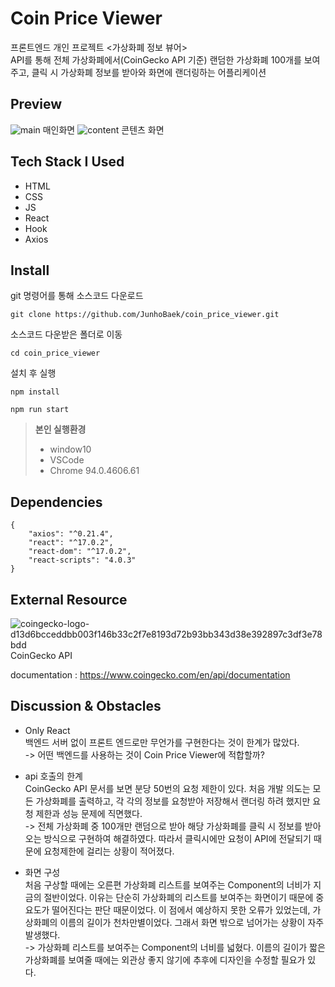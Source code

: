 # Coin Price Viewer

프론트엔드 개인 프로젝트 <가상화폐 정보 뷰어><br>
API를 통해 전체 가상화폐에서(CoinGecko API 기준) 랜덤한 가상화폐 100개를 보여주고, 클릭 시 가상화폐 정보를 받아와 화면에 랜더링하는 어플리케이션

## Preview

![main](https://user-images.githubusercontent.com/55343124/135835797-20a7c610-8e2e-4f62-91b6-e51e139c3c4a.PNG)
매인화면
![content](https://user-images.githubusercontent.com/55343124/135836134-87f00e1f-2093-4f86-9fce-0992348215ac.PNG)
콘텐츠 화면

## Tech Stack I Used

- HTML
- CSS
- JS
- React
- Hook
- Axios

## Install

git 명령어를 통해 소스코드 다운로드

```
git clone https://github.com/JunhoBaek/coin_price_viewer.git
```

소스코드 다운받은 폴더로 이동

```
cd coin_price_viewer
```

설치 후 실행

```
npm install

npm run start
```

> **본인 실행환경**
>
> - window10
> - VSCode
> - Chrome 94.0.4606.61

## Dependencies

```
{
    "axios": "^0.21.4",
    "react": "^17.0.2",
    "react-dom": "^17.0.2",
    "react-scripts": "4.0.3"
}
```

## External Resource

![coingecko-logo-d13d6bcceddbb003f146b33c2f7e8193d72b93bb343d38e392897c3df3e78bdd](https://user-images.githubusercontent.com/55343124/135719484-fe8ecf1c-7f1b-4edc-a2a1-b773ee9dc4fd.png)<br>
CoinGecko API

documentation : https://www.coingecko.com/en/api/documentation

## Discussion & Obstacles

- Only React<br>
  백엔드 서버 없이 프론트 엔드로만 무언가를 구현한다는 것이 한계가 많았다.<br>
  -> 어떤 백엔드를 사용하는 것이 Coin Price Viewer에 적합할까?
- api 호출의 한계<br>
  CoinGecko API 문서를 보면 분당 50번의 요청 제한이 있다. 처음 개발 의도는 모든 가상화폐를 출력하고, 각 각의 정보를 요청받아 저장해서 랜더링 하려 했지만 요청 제한과 성능 문제에 직면했다.<br>
  -> 전체 가상화폐 중 100개만 랜덤으로 받아 해당 가상화폐를 클릭 시 정보를 받아오는 방식으로 구현하여 해결하였다. 따라서 클릭시에만 요청이 API에 전달되기 때문에 요청제한에 걸리는 상황이 적어졌다.

- 화면 구성<br>
  처음 구상할 때에는 오른편 가상화폐 리스트를 보여주는 Component의 너비가 지금의 절반이었다. 이유는 단순히 가상화폐의 리스트를 보여주는 화면이기 때문에 중요도가 떨어진다는 판단 때문이었다. 이 점에서 예상하지 못한 오류가 있었는데, 가상화폐의 이름의 길이가 천차만별이었다. 그래서 화면 밖으로 넘어가는 상황이 자주 발생했다.<br>
  -> 가상화폐 리스트를 보여주는 Component의 너비를 넓혔다. 이름의 길이가 짧은 가상화폐를 보여줄 때에는 외관상 좋지 않기에 추후에 디자인을 수정할 필요가 있다.
